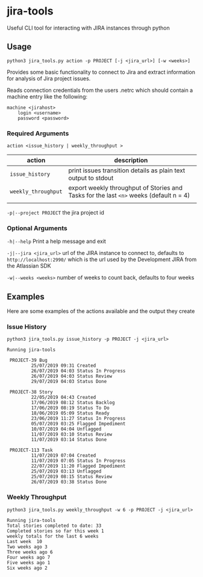 # jira-tools

Useful CLI tool for interacting with JIRA instances through python

## Usage

`python3 jira_tools.py action -p PROJECT [-j <jira_url>] [-w <weeks>]`

Provides some basic functionality to connect to Jira and extract information for analysis of Jira project issues.

Reads connection credentials from the users .netrc which should contain a machine entry like the following:

```text
machine <jirahost>
    login <username>
    password <password>
```

### Required Arguments

`action <issue_history | weekly_throughput >`

| action | description |
| --- | --- |
| `issue_history` | print issues transition details as plain text output to stdout |
| `weekly_throughput` | export weekly throughput of Stories and Tasks for the last `<n>` weeks (default n = 4) |
| | |

`-p|--project PROJECT` the jira project id

### Optional Arguments

`-h|--help` Print a help message and exit

`-j|--jira <jira_url>` url of the JIRA instance to connect to, defaults to `http://localhost:2990/` which is the url used by the Development JIRA from the Atlassian SDK

`-w|--weeks <weeks>` number of weeks to count back, defaults to four weeks

## Examples

Here are some examples of the actions available and the output they create

### Issue History

```python3 jira_tools.py issue_history -p PROJECT -j <jira_url>```

```text
Running jira-tools

 PROJECT-39 Bug
         25/07/2019 09:31 Created
         26/07/2019 04:03 Status In Progress
         26/07/2019 04:03 Status Review
         29/07/2019 04:03 Status Done

 PROJECT-38 Story
         22/05/2019 04:43 Created
         17/06/2019 08:12 Status Backlog
         17/06/2019 08:19 Status To Do
         18/06/2019 05:09 Status Ready
         23/06/2019 11:27 Status In Progress
         05/07/2019 03:25 Flagged Impediment
         10/07/2019 04:04 Unflagged
         11/07/2019 03:10 Status Review
         11/07/2019 03:14 Status Done

 PROJECT-113 Task
         11/07/2019 07:04 Created
         11/07/2019 07:05 Status In Progress
         22/07/2019 11:20 Flagged Impediment
         25/07/2019 03:13 Unflagged
         25/07/2019 08:15 Status Review
         26/07/2019 03:38 Status Done
```

### Weekly Throughput

```python3 jira_tools.py weekly_throughput -w 6 -p PROJECT -j <jira_url>```

```text
Running jira-tools
Total stories completed to date: 33
Completed stories so far this week 1
weekly totals for the last 6 weeks
Last week  10
Two weeks ago 3
Three weeks ago 6
Four weeks ago 7
Five weeks ago 1
Six weeks ago 2
```
